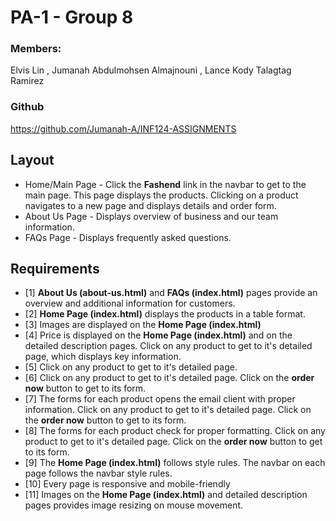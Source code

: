 # PA-1 - Group 8
### Members: 
Elvis Lin ,  Jumanah Abdulmohsen Almajnouni ,  Lance Kody Talagtag Ramirez

### Github 
https://github.com/Jumanah-A/INF124-ASSIGNMENTS


## Layout
- Home/Main Page - Click the **Fashend** link in the navbar to get to the main page. This page displays the products. Clicking on a product navigates to a new page and displays details and order form.  
- About Us Page - Displays overview of business and our team information.
- FAQs Page - Displays frequently asked questions.  

## Requirements 
- [1] **About Us (about-us.html)** and **FAQs (index.html)** pages provide an overview and additional information for customers.
- [2] **Home Page (index.html)** displays the products in a table format.
- [3] Images are displayed on the **Home Page (index.html)**
- [4] Price is displayed on the **Home Page (index.html)** and on the detailed description pages. Click on any product to get to it's detailed page, which displays key information. 
- [5] Click on any product to get to it's detailed page. 
- [6] Click on any product to get to it's detailed page. Click on the **order now** button to get to its form. 
- [7] The forms for each product opens the email client with proper information. Click on any product to get to it's detailed page. Click on the **order now** button to get to its form. 
- [8] The forms for each product check for proper formatting. Click on any product to get to it's detailed page. Click on the **order now** button to get to its form. 
- [9] The **Home Page (index.html)** follows style rules. The navbar on each page follows the navbar style rules.
- [10] Every page is responsive and mobile-friendly
- [11] Images on the **Home Page (index.html)** and detailed description pages provides image resizing on mouse movement. 
